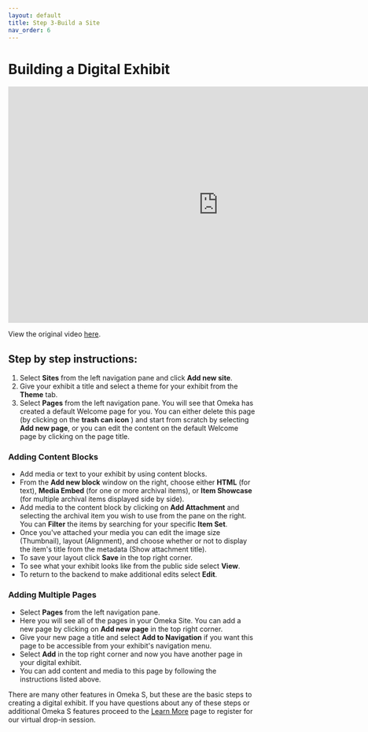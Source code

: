 ```yaml
---
layout: default
title: Step 3-Build a Site
nav_order: 6
---
```


# Building a Digital Exhibit
<iframe height="480" width="853" allowfullscreen frameborder=0 src="https://echo360.ca/media/64184964-1588-448f-bf61-680f8b368620/public?autoplay=false&automute=false"></iframe>

View the original video [here](https://echo360.ca/media/64184964-1588-448f-bf61-680f8b368620/public).


## Step by step instructions:

1. Select **Sites** from the left navigation pane and click **Add new site**.
2. Give your exhibit a title and select a theme for your exhibit from the **Theme** tab.
3. Select **Pages** from the left navigation pane. You will see that Omeka has created a default Welcome page for you. You can either delete this page (by clicking on the **trash can icon** ) and start from scratch by selecting **Add new page**, or you can edit the content on the default Welcome page by clicking on the page title.

### Adding Content Blocks
- Add media or text to your exhibit by using content blocks.
- From the **Add new block** window on the right, choose either **HTML** (for text), **Media Embed** (for one or more archival items), or **Item Showcase** (for multiple archival items displayed side by side).
- Add media to the content block by clicking on **Add Attachment** and selecting the archival item you wish to use from the pane on the right. You can **Filter** the items by searching for your specific **Item Set**. 
- Once you've attached your media you can edit the image size (Thumbnail), layout (Alignment), and choose whether or not to display the item's title from the metadata (Show attachment title).
- To save your layout click **Save** in the top right corner.
- To see what your exhibit looks like from the public side select **View**.
- To return to the backend to make additional edits select **Edit**.

### Adding Multiple Pages

- Select **Pages** from the left navigation pane.
- Here you will see all of the pages in your Omeka Site. You can add a new page by clicking on **Add new page** in the top right corner. 
- Give your new page a title and select **Add to Navigation** if you want this page to be accessible from your exhibit's navigation menu. 
- Select **Add** in the top right corner and now you have another page in your digital exhibit. 
- You can add content and media to this page by following the instructions listed above. 


There are many other features in Omeka S, but these are the basic steps to creating a digital exhibit. If you have questions about any of these steps or additional Omeka S features proceed to the [Learn More](learn-more) page to register for our virtual drop-in session.


